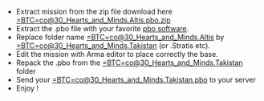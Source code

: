 - Extract mission from the zip file download here [=BTC=co@30_Hearts_and_Minds.Altis.pbo.zip](https://github.com/Vdauphin/HeartsAndMinds/releases)
- Extract the .pbo file with your favorite [pbo software](http://www.armaholic.com/page.php?id=16369).
- Replace folder name [=BTC=co@30_Hearts_and_Minds.Altis](https://github.com/Vdauphin/HeartsAndMinds/releases) by [=BTC=co@30_Hearts_and_Minds.Takistan](https://github.com/Vdauphin/HeartsAndMinds/releases) (or .Stratis etc).
- Edit the mission with Arma editor to place correctly the base.
- Repack the .pbo from the [=BTC=co@30_Hearts_and_Minds.Takistan](https://github.com/Vdauphin/HeartsAndMinds/releases) folder
- Send your [=BTC=co@30_Hearts_and_Minds.Takistan.pbo](https://github.com/Vdauphin/HeartsAndMinds/releases) to your server
- Enjoy !
